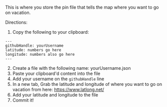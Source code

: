 This is where you store the pin file that tells the map where you want to go on vacation. 

Directions:

1. Copy the following to your clipboard:

```
---
githubHandle: yourUsername
latitude: numbers go here
longitude: numbers also go here
---
```
2. Create a file with the following name: yourUsername.json
1. Paste your clipboard'd content into the file
1. Add your username on the `githubHandle` line
1. In a new tab, Grab the latitude and longitude of where you want to go on vacation from here: https://www.latlong.net/
1. Add your latitude and longitude to the file 
1. Commit it!

